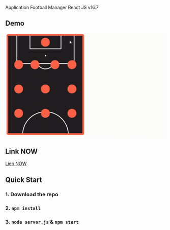  Application Football Manager
    React JS v16.7
## Demo

![alt text](./public/demo.gif "Football manager preview")

## Link NOW
[Lien NOW](https://b3-footballmanager-mb6ryyb72.now.sh/)


## Quick Start

### 1. Download the repo
### 2. `npm install`
### 3. `node server.js` & `npm start`